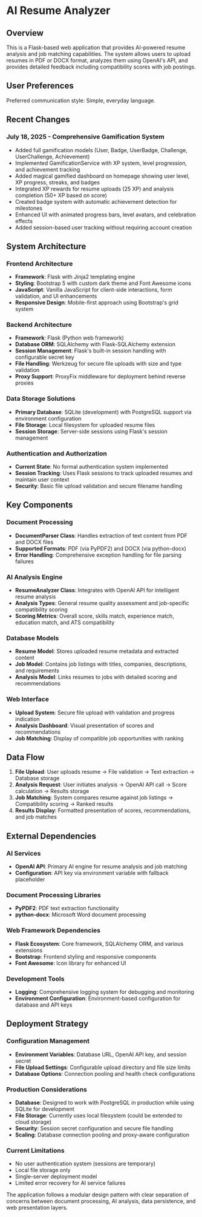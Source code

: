 # AI Resume Analyzer

## Overview

This is a Flask-based web application that provides AI-powered resume analysis and job matching capabilities. The system allows users to upload resumes in PDF or DOCX format, analyzes them using OpenAI's API, and provides detailed feedback including compatibility scores with job postings.

## User Preferences

Preferred communication style: Simple, everyday language.

## Recent Changes

### July 18, 2025 - Comprehensive Gamification System
- Added full gamification models (User, Badge, UserBadge, Challenge, UserChallenge, Achievement)
- Implemented GamificationService with XP system, level progression, and achievement tracking
- Added magical gamified dashboard on homepage showing user level, XP progress, streaks, and badges
- Integrated XP rewards for resume uploads (25 XP) and analysis completion (50+ XP based on score)
- Created badge system with automatic achievement detection for milestones
- Enhanced UI with animated progress bars, level avatars, and celebration effects
- Added session-based user tracking without requiring account creation

## System Architecture

### Frontend Architecture
- **Framework**: Flask with Jinja2 templating engine
- **Styling**: Bootstrap 5 with custom dark theme and Font Awesome icons
- **JavaScript**: Vanilla JavaScript for client-side interactions, form validation, and UI enhancements
- **Responsive Design**: Mobile-first approach using Bootstrap's grid system

### Backend Architecture
- **Framework**: Flask (Python web framework)
- **Database ORM**: SQLAlchemy with Flask-SQLAlchemy extension
- **Session Management**: Flask's built-in session handling with configurable secret key
- **File Handling**: Werkzeug for secure file uploads with size and type validation
- **Proxy Support**: ProxyFix middleware for deployment behind reverse proxies

### Data Storage Solutions
- **Primary Database**: SQLite (development) with PostgreSQL support via environment configuration
- **File Storage**: Local filesystem for uploaded resume files
- **Session Storage**: Server-side sessions using Flask's session management

### Authentication and Authorization
- **Current State**: No formal authentication system implemented
- **Session Tracking**: Uses Flask sessions to track uploaded resumes and maintain user context
- **Security**: Basic file upload validation and secure filename handling

## Key Components

### Document Processing
- **DocumentParser Class**: Handles extraction of text content from PDF and DOCX files
- **Supported Formats**: PDF (via PyPDF2) and DOCX (via python-docx)
- **Error Handling**: Comprehensive exception handling for file parsing failures

### AI Analysis Engine
- **ResumeAnalyzer Class**: Integrates with OpenAI API for intelligent resume analysis
- **Analysis Types**: General resume quality assessment and job-specific compatibility scoring
- **Scoring Metrics**: Overall score, skills match, experience match, education match, and ATS compatibility

### Database Models
- **Resume Model**: Stores uploaded resume metadata and extracted content
- **Job Model**: Contains job listings with titles, companies, descriptions, and requirements
- **Analysis Model**: Links resumes to jobs with detailed scoring and recommendations

### Web Interface
- **Upload System**: Secure file upload with validation and progress indication
- **Analysis Dashboard**: Visual presentation of scores and recommendations
- **Job Matching**: Display of compatible job opportunities with ranking

## Data Flow

1. **File Upload**: User uploads resume → File validation → Text extraction → Database storage
2. **Analysis Request**: User initiates analysis → OpenAI API call → Score calculation → Results storage
3. **Job Matching**: System compares resume against job listings → Compatibility scoring → Ranked results
4. **Results Display**: Formatted presentation of scores, recommendations, and job matches

## External Dependencies

### AI Services
- **OpenAI API**: Primary AI engine for resume analysis and job matching
- **Configuration**: API key via environment variable with fallback placeholder

### Document Processing Libraries
- **PyPDF2**: PDF text extraction functionality
- **python-docx**: Microsoft Word document processing

### Web Framework Dependencies
- **Flask Ecosystem**: Core framework, SQLAlchemy ORM, and various extensions
- **Bootstrap**: Frontend styling and responsive components
- **Font Awesome**: Icon library for enhanced UI

### Development Tools
- **Logging**: Comprehensive logging system for debugging and monitoring
- **Environment Configuration**: Environment-based configuration for database and API keys

## Deployment Strategy

### Configuration Management
- **Environment Variables**: Database URL, OpenAI API key, and session secret
- **File Upload Settings**: Configurable upload directory and file size limits
- **Database Options**: Connection pooling and health check configurations

### Production Considerations
- **Database**: Designed to work with PostgreSQL in production while using SQLite for development
- **File Storage**: Currently uses local filesystem (could be extended to cloud storage)
- **Security**: Session secret configuration and secure file handling
- **Scaling**: Database connection pooling and proxy-aware configuration

### Current Limitations
- No user authentication system (sessions are temporary)
- Local file storage only
- Single-server deployment model
- Limited error recovery for AI service failures

The application follows a modular design pattern with clear separation of concerns between document processing, AI analysis, data persistence, and web presentation layers.